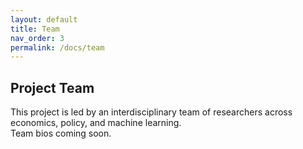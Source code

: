 ```yaml
---
layout: default
title: Team
nav_order: 3
permalink: /docs/team
---
```


## Project Team

This project is led by an interdisciplinary team of researchers across economics, policy, and machine learning.  
Team bios coming soon.